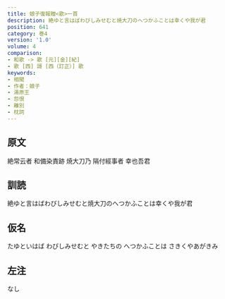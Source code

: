 ```yaml
---
title: 娘子復報贈<歌>一首
description: 絶ゆと言はばわびしみせむと焼大刀のへつかふことは幸くや我が君
position: 641
category: 巻4
version: '1.0'
volume: 4
comparison:
- 和歌 -> 歌 [元][金][紀]
- 歌 [西] 謌 [西（訂正）] 歌
keywords:
- 相聞
- 作者：娘子
- 湯原王
- 怨恨
- 離別
- 枕詞
---
```


## 原文

絶常云者 和備染責跡 焼大刀乃 隔付經事者 幸也吾君

## 訓読

絶ゆと言はばわびしみせむと焼大刀のへつかふことは幸くや我が君

## 仮名

たゆといはば わびしみせむと やきたちの へつかふことは さきくやあがきみ

## 左注

なし

